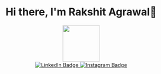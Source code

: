 <div align="center">
  <h1>Hi there, I'm Rakshit Agrawal👋</h1>
</div>

<div id="header" align="center">
  <img src="https://giphy.com/stickers/thumbs-up-satisfied-bestwebsoft-Vnk8f29XU6GSZK8uGJ" width="100"/>
</div>

<div id="badges" align="center">
  <a href="https://www.linkedin.com/in/rakshit-agrawal-15756822a">
    <img src="https://img.shields.io/badge/LinkedIn-blue?style=for-the-badge&logo=linkedin&logoColor=white" alt="LinkedIn Badge"/>
  </a>
  <a href="https://www.instagram.com/rakshit._1">
    <img src="https://img.shields.io/badge/Instagram-E4405F?style=for-the-badge&logo=instagram&logoColor=white" alt="Instagram Badge"/>
  </a>
</div>
<div align="center"><img src="https://komarev.com/ghpvc/?username=Rakshit-26&style=flat-square&color=blue" alt=""/></div>

<!--
**Rakshit-26/Rakshit-26** is a ✨ _special_ ✨ repository because its `README.md` (this file) appears on your GitHub profile.

Here are some ideas to get you started:

- 🔭 I’m currently working on ...
- 🌱 I’m currently learning ...
- 👯 I’m looking to collaborate on ...
- 🤔 I’m looking for help with ...
- 💬 Ask me about ...
- 📫 How to reach me: ...
- 😄 Pronouns: ...
- ⚡ Fun fact: ...
-->
